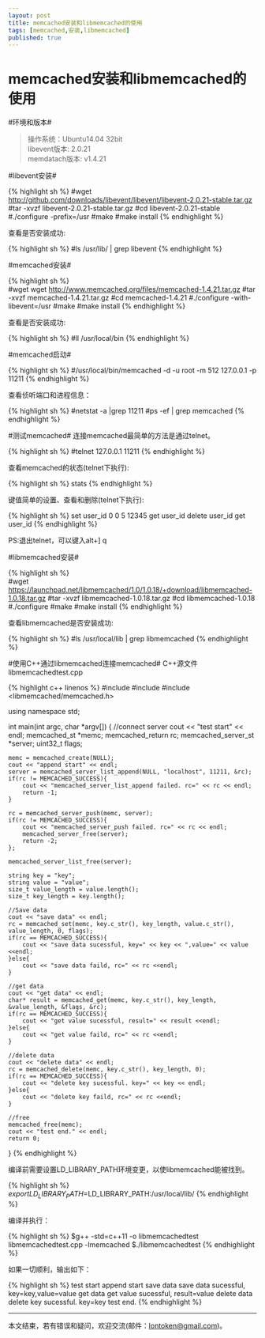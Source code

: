 ```yaml
---
layout: post  
title: memcached安装和libmemcached的使用  
tags: [memcached,安装,libmemcached]
published: true
---
```


memcached安装和libmemcached的使用  
====

#环境和版本#
>    操作系统：Ubuntu14.04 32bit  
>    libevent版本: 2.0.21  
>    memdatach版本: v1.4.21  


#libevent安装#

{% highlight sh %}
#wget http://github.com/downloads/libevent/libevent/libevent-2.0.21-stable.tar.gz
#tar -xvzf libevent-2.0.21-stable.tar.gz
#cd libevent-2.0.21-stable
#./configure -prefix=/usr
#make
#make install
{% endhighlight %}

<!--more-->

查看是否安装成功:  

{% highlight sh %}
#ls /usr/lib/ | grep  libevent
{% endhighlight %}


#memcached安装#

{% highlight sh %}  
#wget wget http://www.memcached.org/files/memcached-1.4.21.tar.gz
#tar -xvzf memcached-1.4.21.tar.gz
#cd memcached-1.4.21
#./configure -with-libevent=/usr
#make
#make install
{% endhighlight %}

查看是否安装成功: 

{% highlight sh %}
#ll /usr/local/bin
{% endhighlight %}


#memcached启动#

{% highlight sh %}
#/usr/local/bin/memcached -d -u root -m 512 127.0.0.1 -p 11211
{% endhighlight %}

查看侦听端口和进程信息：  

{% highlight sh %}
#netstat -a |grep 11211
#ps -ef | grep memcached
{% endhighlight %}


#测试memcached#
连接memcached最简单的方法是通过telnet。  

{% highlight sh %}
#telnet 127.0.0.1 11211
{% endhighlight %}

查看memcached的状态(telnet下执行):    

{% highlight sh %}
stats
{% endhighlight %}

键值简单的设置、查看和删除(telnet下执行):  

{% highlight sh %}
set user_id 0 0 5
12345
get user_id
delete user_id
get user_id
{% endhighlight %}

PS:退出telnet，可以键入alt+] q 


#libmemcached安装#

{% highlight sh %}  
#wget https://launchpad.net/libmemcached/1.0/1.0.18/+download/libmemcached-1.0.18.tar.gz
#tar -xvzf libmemcached-1.0.18.tar.gz
#cd libmemcached-1.0.18
#./configure
#make
#make install
{% endhighlight %}

查看libmemcached是否安装成功:  

{% highlight sh %}
#ls /usr/local/lib | grep libmemcached
{% endhighlight %}


#使用C++通过libmemcached连接memcached# 
C++源文件 libmemcachedtest.cpp  

{% highlight c++ linenos %}
#include <iostream>
#include <string>
#include <libmemcached/memcached.h>

using namespace std;

int main(int argc, char *argv[])
{
    //connect server
    cout << "test start" << endl;
    memcached_st *memc;
    memcached_return rc;
    memcached_server_st *server;
    uint32_t  flags;

    memc = memcached_create(NULL);
    cout << "append start" << endl;
    server = memcached_server_list_append(NULL, "localhost", 11211, &rc);
    if(rc != MEMCACHED_SUCCESS){
        cout << "memcached_server_list_append failed. rc=" << rc << endl;
        return -1;
    }

    rc = memcached_server_push(memc, server);
    if(rc != MEMCACHED_SUCCESS){
        cout << "memcached_server_push failed. rc=" << rc << endl;
        memcached_server_free(server);
        return -2;
    };

    memcached_server_list_free(server);

    string key = "key";
    string value = "value";
    size_t value_length = value.length();
    size_t key_length = key.length();

    //Save data
    cout << "save data" << endl;
    rc = memcached_set(memc, key.c_str(), key_length, value.c_str(), value_length, 0, flags);
    if(rc == MEMCACHED_SUCCESS){
        cout << "save data sucessful, key=" << key << ",value=" << value <<endl;
    }else{
        cout << "save data faild, rc=" << rc <<endl;
    }

    //get data
    cout << "get data" << endl;
    char* result = memcached_get(memc, key.c_str(), key_length, &value_length, &flags, &rc);
    if(rc == MEMCACHED_SUCCESS){
        cout << "get value sucessful, result=" << result <<endl;
    }else{
        cout << "get value faild, rc=" << rc <<endl;
    }

    //delete data
    cout << "delete data" << endl;
    rc = memcached_delete(memc, key.c_str(), key_length, 0);
    if(rc == MEMCACHED_SUCCESS){
        cout << "delete key sucessful. key=" << key << endl;
    }else{
        cout << "delete key faild, rc=" << rc <<endl;
    }

    //free
    memcached_free(memc);
    cout << "test end." << endl;
    return 0;
}
{% endhighlight %}

编译前需要设置LD_LIBRARY_PATH环境变更，以使libmemcached能被找到。 

{% highlight sh %}
$export LD_LIBRARY_PATH=$LD_LIBRARY_PATH:/usr/local/lib/
{% endhighlight %}
 
编译并执行：

{% highlight sh %} 
$g++ -std=c++11 -o libmemcachedtest libmemcachedtest.cpp -lmemcached
$./libmemcachedtest
{% endhighlight %} 
 
如果一切顺利，输出如下： 

{% highlight sh %}
test start
append start
save data
save data sucessful, key=key,value=value
get data
get value sucessful, result=value
delete data
delete key sucessful. key=key
test end.
{% endhighlight %}

-----------------
本文结束，若有错误和疑问，欢迎交流(邮件：lontoken@gmail.com)。  
